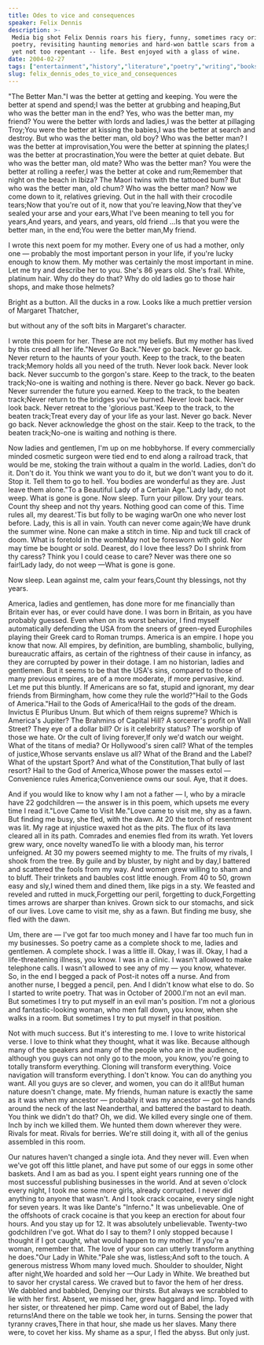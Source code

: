 ```yaml
---
title: Odes to vice and consequences
speaker: Felix Dennis
description: >-
 Media big shot Felix Dennis roars his fiery, funny, sometimes racy original
 poetry, revisiting haunting memories and hard-won battle scars from a madcap --
 yet not too repentant -- life. Best enjoyed with a glass of wine.
date: 2004-02-27
tags: ["entertainment","history","literature","poetry","writing","books"]
slug: felix_dennis_odes_to_vice_and_consequences
---
```


"The Better Man."I was the better at getting and keeping. You were the better at spend and
spend;I was the better at grubbing and heaping,But who was the better man in the end? Yes,
who was the better man, my friend? You were the better with lords and ladies,I was the
better at pillaging Troy;You were the better at kissing the babies,I was the better at
search and destroy. But who was the better man, old boy? Who was the better man? I was the
better at improvisation,You were the better at spinning the plates;I was the better at
procrastination,You were the better at quiet debate. But who was the better man, old
mate? Who was the better man? You were the better at rolling a reefer,I was the better at
coke and rum;Remember that night on the beach in Ibiza? The Maori twins with the tattooed
bum? But who was the better man, old chum? Who was the better man? Now we come down to it,
relatives grieving. Out in the hall with their crocodile tears;Now that you're out of it,
now that you're leaving,Now that they've sealed your arse and your ears,What I've been
meaning to tell you for years,And years, and years, and years, old friend ...Is that you
were the better man, in the end;You were the better man,My friend.

I wrote this next poem for my mother. Every one of us had a mother, only one — probably
the most important person in your life, if you're lucky enough to know them. My mother was
certainly the most important in mine. Let me try and describe her to you. She's 86 years
old. She's frail. White, platinum hair. Why do they do that? Why do old ladies go to those
hair shops, and make those helmets? 

Bright as a button. All the ducks in a row. Looks like a much prettier version of Margaret
Thatcher, 

but without any of the soft bits in Margaret's character. 

I wrote this poem for her. These are not my beliefs. But my mother has lived by this creed
all her life."Never Go Back."Never go back. Never go back. Never return to the haunts of
your youth. Keep to the track, to the beaten track;Memory holds all you need of the
truth. Never look back. Never look back. Never succumb to the gorgon's stare. Keep to the
track, to the beaten track;No-one is waiting and nothing is there. Never go back. Never go
back. Never surrender the future you earned. Keep to the track, to the beaten track;Never
return to the bridges you've burned. Never look back. Never look back. Never retreat to the
'glorious past.'Keep to the track, to the beaten track;Treat every day of your life as
your last. Never go back. Never go back. Never acknowledge the ghost on the stair. Keep to
the track, to the beaten track;No-one is waiting and nothing is there.

Now ladies and gentlemen, I'm up on me hobbyhorse. If every commercially minded cosmetic
surgeon were tied end to end along a railroad track, that would be me, stoking the train
without a qualm in the world. Ladies, don't do it. Don't do it. You think we want you to
do it, but we don't want you to do it. Stop it. Tell them to go to hell. You bodies are
wonderful as they are. Just leave them alone."To a Beautiful Lady of a Certain Age."Lady
lady, do not weep. What is gone is gone. Now sleep. Turn your pillow. Dry your tears. Count
thy sheep and not thy years. Nothing good can come of this. Time rules all, my dearest.'Tis
but folly to be waging warOn one who never lost before. Lady, this is all in vain. Youth can
never come again;We have drunk the summer wine. None can make a stitch in time. Nip and tuck
till crack of doom. What is foretold in the wombMay not be foresworn with gold. Nor may time
be bought or sold. Dearest, do I love thee less? Do I shrink from thy caress? Think you I
could cease to care? Never was there one so fair!Lady lady, do not weep —What is gone is
gone.

Now sleep. Lean against me, calm your fears,Count thy blessings, not thy
years.

America, ladies and gentlemen, has done more for me financially than Britain ever has, or
ever could have done. I was born in Britain, as you have probably guessed. Even when on
its worst behavior, I find myself automatically defending the USA from the sneers of
green-eyed Europhiles playing their Greek card to Roman trumps. America is an empire. I
hope you know that now. All empires, by definition, are bumbling, shambolic, bullying,
bureaucratic affairs, as certain of the rightness of their cause in infancy, as they are
corrupted by power in their dotage. I am no historian, ladies and gentlemen. But it seems
to be that the USA's sins, compared to those of many previous empires, are of a more
moderate, if more pervasive, kind. Let me put this bluntly. If Americans are so fat,
stupid and ignorant, my dear friends from Birmingham, how come they rule the world?"Hail
to the Gods of America."Hail to the Gods of America!Hail to the gods of the dream. Invictus
E Pluribus Unum. But which of them reigns supreme? Which is America's Jupiter? The Brahmins
of Capital Hill? A sorcerer's profit on Wall Street? They eye of a dollar bill? Or is it
celebrity status? The worship of those we hate. Or the cult of living forever,If only we'd
watch our weight. What of the titans of media? Or Hollywood's siren call? What of the temples
of justice,Whose servants enslave us all? What of the Brand and the Label? What of the
upstart Sport? And what of the Constitution,That bully of last resort? Hail to the God of
America,Whose power the masses extol —Convenience rules America;Convenience owns our
soul. Aye, that it does.

And if you would like to know why I am not a father — I, who by a miracle have 22
godchildren — the answer is in this poem, which upsets me every time I read it."Love Came
to Visit Me."Love came to visit me, shy as a fawn. But finding me busy, she fled, with the
dawn. At 20 the torch of resentment was lit. My rage at injustice waxed hot as the pits. The
flux of its lava cleared all in its path. Comrades and enemies fled from its wrath. Yet
lovers grew wary, once novelty wanedTo lie with a bloody man, his terror unfeigned. At 30
my powers seemed mighty to me. The fruits of my rivals, I shook from the tree. By guile and
by bluster, by night and by day,I battered and scattered the fools from my way. And women
grew willing to sham and to bluff. Their trinkets and baubles cost little enough. From 40 to
50, grown easy and sly,I wined them and dined them, like pigs in a sty. We feasted and
reveled and rutted in muck,Forgetting our peril, forgetting to duck,Forgetting times
arrows are sharper than knives. Grown sick to our stomachs, and sick of our lives. Love came
to visit me, shy as a fawn. But finding me busy, she fled with the dawn.

Um, there are — I've got far too much money and I have far too much fun in my businesses.
So poetry came as a complete shock to me, ladies and gentlemen. A complete shock. I was a
little ill. Okay, I was ill. Okay, I had a life-threatening illness, you know. I was in a
clinic. I wasn't allowed to make telephone calls. I wasn't allowed to see any of my — you
know, whatever. So, in the end I begged a pack of Post-it notes off a nurse. And from
another nurse, I begged a pencil, pen. And I didn't know what else to do. So I started to
write poetry. That was in October of 2000.I'm not an evil man. But sometimes I try to put
myself in an evil man's position. I'm not a glorious and fantastic-looking woman, who men
fall down, you know, when she walks in a room. But sometimes I try to put myself in that
position. 

Not with much success. But it's interesting to me. I love to write historical verse. I
love to think what they thought, what it was like. Because although many of the speakers
and many of the people who are in the audience, although you guys can not only go to the
moon, you know, you're going to totally transform everything. Cloning will transform
everything. Voice navigation will transform everything. I don't know. You can do anything
you want. All you guys are so clever, and women, you can do it all!But human nature
doesn't change, mate. My friends, human nature is exactly the same as it was when my
ancestor — probably it was my ancestor — got his hands around the neck of the last
Neanderthal, and battered the bastard to death. You think we didn't do that? Oh, we did.
We killed every single one of them. Inch by inch we killed them. We hunted them down
wherever they were. Rivals for meat. Rivals for berries. We're still doing it, with all of
the genius assembled in this room.

Our natures haven't changed a single iota. And they never will. Even when we've got off
this little planet, and have put some of our eggs in some other baskets. And I am as bad as
you. I spent eight years running one of the most successful publishing businesses in the
world. And at seven o'clock every night, I took me some more girls, already corrupted. I
never did anything to anyone that wasn't. And I took crack cocaine, every single night for
seven years. It was like Dante's "Inferno." It was unbelievable. One of the offshoots of
crack cocaine is that you keep an erection for about four hours. And you stay up for 12.
It was absolutely unbelievable. Twenty-two godchildren I've got. What do I say to them? I
only stopped because I thought if I got caught, what would happen to my mother. If you're
a woman, remember that. The love of your son can utterly transform anything he does."Our
Lady in White."Pale she was, listless;And soft to the touch. A generous mistress Whom many
loved much. Shoulder to shoulder, Night after night,We hoarded and sold her —Our Lady in
White. We breathed but to savor her crystal caress. We craved but to favor the hem of her
dress. We dabbled and babbled, Denying our thirsts. But always we scrabbled to lie with her
first. Absent, we missed her, grew haggard and limp. Toyed with her sister, or threatened
her pimp. Came word out of Babel, the lady returns!And there on the table we took her, in
turns. Sensing the power that tyranny craves,There in that hour, she made us her
slaves. Many there were, to covet her kiss. My shame as a spur, I fled the abyss. But only
just.

<!--
ad_duration=3.33
comment_count=56
event="TED2004"
external_start_time=0
intro_duration=11.82
is_subtitle_required="False"
is_talk_featured="True"
language="en"
language_swap="False"
native_language="en"
number_of_related_talks=6
number_of_speakers=1
number_of_subtitled_videos=17
number_of_tags=6
number_of_talk_download_languages=17
number_of_talk_more_resources=0
number_of_talk_recommendations=0
number_of_talks_take_actions=0
post_ad_duration=0.83
published_timestamp="2009-06-05 08:11:00"
recording_date="2004-02-27"
speaker_description="Publisher, philanthropist, poet"
speaker_is_published=1
speaker_name="Felix Dennis"
speaker_what_others_say="A 21st-century Kipling."
talk_name="Odes to vice and consequences"
talks_tags=["entertainment","history","literature","poetry","writing","books"]
url_audio="https://download.ted.com/talks/FelixDennis_2004.mp3?apikey=acme-roadrunner"
url_photo_speaker="https://pe.tedcdn.com/images/ted/94080_254x191.jpg"
url_photo_talk="https://pe.tedcdn.com/images/ted/94078_800x600.jpg"
url_webpage="https://www.ted.com/talks/felix_dennis_odes_to_vice_and_consequences"
video_type_name="TED Stage Talk"
-->